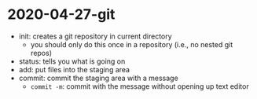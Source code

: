 # 2020-04-27-git

- init: creates a git repository in current directory
	- you should only do this once in a repository (i.e., no nested git repos)
- status: tells you what is going on
- add: put files into the staging area
- commit: commit the staging area with a message
	- `commit -m`: commit with the message without opening up text editor
